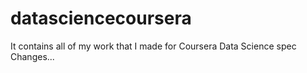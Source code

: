# datasciencecoursera
It contains all of my work that I made for Coursera Data Science spec
Changes...
